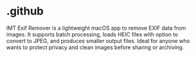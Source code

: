 # .github
IMT Exif Remover is a lightweight macOS app to remove EXIF data from images. It supports batch processing, loads HEIC files with option to convert to JPEG, and produces smaller output files. Ideal for anyone who wants to protect privacy and clean images before sharing or archiving.  

